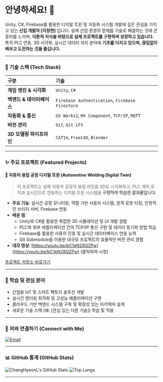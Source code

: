 # 안녕하세요! 👋 
 
Unity, C#, Firebase를 활용한 디지털 트윈 및 자동화 시스템 개발에 깊은 관심을 가지고 있는 **신입 개발자 [이창현]** 입니다.
실제 산업 환경의 문제를 기술로 해결하는 것에 큰 흥미를 느끼며, **이론적 지식을 바탕으로 실제 프로젝트를 구현하며 성장하고 있습니다.** 특히 PLC 연동,
3D 시각화, 실시간 데이터 처리 분야에 **기초를 다지고 있으며, 끊임없이 배우고 도전하는 것을 즐깁니다.**
 
---
 
### 🚀 기술 스택 (Tech Stack)

| 구분 | 기술 |
| :--- | :--- |
| **게임 엔진 & 시각화** | `Unity`, `C#` |
| **백엔드 & 데이터베이스** | `Firebase Authentication`, `Firebase Firestore` |
| **자동화 & 통신** | `GX Works2`, `MX Component`, `TCP/IP`, `MQTT` |
| **버전 관리** | `Git`, `Git LFS` |
| **3D 모델링 파이프라인** | `CATIA`, `FreeCAD`, `Blender` |

---

### ✨ 주요 프로젝트 (Featured Projects)

#### 🚗 자동차 용접 공정 디지털 트윈 (Automotive Welding Digital Twin)

> 이 프로젝트는 실제 자동차 공장의 용접 라인을 3D로 시각화하고, PLC 제어 로직과 실시간으로 연동하는 디지털 트윈 시스템을 **구현하며 학습한 결과물입니다.**
 
-   **주요 기능**: 실시간 공정 모니터링, 역할 기반 사용자 시스템, 원격 로봇 티칭, 안정적인 브리지 서버, Firebase 연동
-   **배운 점**:
    *   Unity와 C#을 활용한 복잡한 3D 시뮬레이션 및 UI 개발 경험
    *   PLC와 외부 애플리케이션 간의 TCP/IP 통신 구현 및 데이터 동기화 방법 학습
    *   Firebase를 활용한 사용자 인증 및 실시간 데이터베이스 연동 능력
    *   Git Submodule을 이용한 대규모 프로젝트의 효율적인 버전 관리 경험
-   **데모 영상**: [https://youtu.be/bC1eN28QZPw](https://youtu.be/bC1eN28QZPw) (클릭하여 시청)

[프로젝트 저장소 바로가기](https://github.com/ChangHyeonL/Automotive_Welding_Digital-twin)

---

### 🌱 학습 및 관심 분야

*   산업용 IoT 및 스마트 팩토리 솔루션 개발
*   실시간 렌더링 최적화 및 고성능 애플리케이션 구현
*   클라우드 기반 백엔드 시스템 구축 및 확장성 있는 아키텍처 설계
*   새로운 기술 스택 (예: [관심 있는 다른 기술]) 학습 및 적용

---

### 🤝 저와 연결하기 (Connect with Me)

[![Email](https://img.shields.io/badge/Email-D14836?style=for-the-badge&logo=gmail&logoColor=white)](mailto:**[ckdgus48@gmail.com]**)
<!--
[![Blog](https://img.shields.io/badge/Blog-FF5722?style=for-the-badge&logo=blogger&logoColor=white)]([https://blog.naver.com/khy88000])
-->

---

### 📊 GitHub 통계 (GitHub Stats)

![ChangHyeonL's GitHub Stats](https://github-readme-stats.vercel.app/api?username=ChangHyeonL&show_icons=true&theme=radical)
![Top Langs](https://github-readme-stats.vercel.app/api/top-langs/?username=ChangHyeonL&layout=compact&theme=radical)

---
